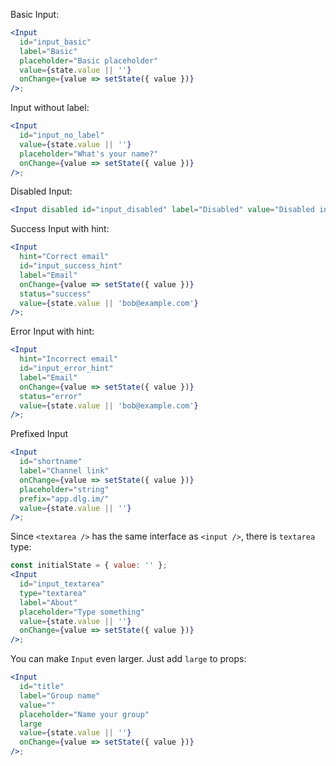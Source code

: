 Basic Input:

```jsx
<Input
  id="input_basic"
  label="Basic"
  placeholder="Basic placeholder"
  value={state.value || ''}
  onChange={value => setState({ value })}
/>;
```

Input without label:

```jsx
<Input
  id="input_no_label"
  value={state.value || ''}
  placeholder="What's your name?"
  onChange={value => setState({ value })}
/>;
```

Disabled Input:

```jsx
<Input disabled id="input_disabled" label="Disabled" value="Disabled input text" />;
```

Success Input with hint:

```jsx
<Input
  hint="Correct email"
  id="input_success_hint"
  label="Email"
  onChange={value => setState({ value })}
  status="success"
  value={state.value || 'bob@example.com'}
/>;
```

Error Input with hint:

```jsx
<Input
  hint="Incorrect email"
  id="input_error_hint"
  label="Email"
  onChange={value => setState({ value })}
  status="error"
  value={state.value || 'bob@example.com'}
/>;
```

Prefixed Input

```jsx
<Input
  id="shortname"
  label="Channel link"
  onChange={value => setState({ value })}
  placeholder="string"
  prefix="app.dlg.im/"
  value={state.value || ''}
/>;
```

Since `<textarea />` has the same interface as `<input />`, there is `textarea` type:

```jsx
const initialState = { value: '' };
<Input
  id="input_textarea"
  type="textarea"
  label="About"
  placeholder="Type something"
  value={state.value || ''}
  onChange={value => setState({ value })}
/>;
```

You can make `Input` even larger. Just add `large` to props:

```jsx
<Input
  id="title"
  label="Group name"
  value=""
  placeholder="Name your group"
  large
  value={state.value || ''}
  onChange={value => setState({ value })}
/>;
```
